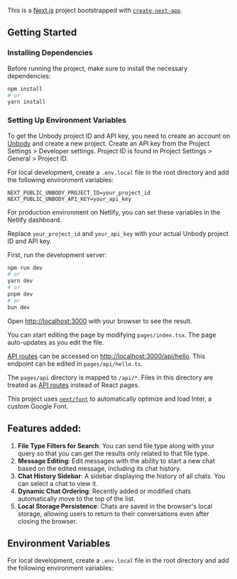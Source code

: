 This is a [Next.js](https://nextjs.org/) project bootstrapped with [`create-next-app`](https://github.com/vercel/next.js/tree/canary/packages/create-next-app).

## Getting Started

### Installing Dependencies

Before running the project, make sure to install the necessary dependencies:

```bash
npm install
# or
yarn install
```

### Setting Up Environment Variables

To get the Unbody project ID and API key, you need to create an account on [Unbody](https://unbody.ai) and create a new project. Create an API key from the Project Settings > Developer settings. Project ID is found in Project Settings > General > Project ID.

For local development, create a `.env.local` file in the root directory and add the following environment variables:

```
NEXT_PUBLIC_UNBODY_PROJECT_ID=your_project_id
NEXT_PUBLIC_UNBODY_API_KEY=your_api_key

```

For production environment on Netlify, you can set these variables in the Netlify dashboard.

Replace `your_project_id` and `your_api_key` with your actual Unbody project ID and API key.

First, run the development server:

```bash
npm run dev
# or
yarn dev
# or
pnpm dev
# or
bun dev
```

Open [http://localhost:3000](http://localhost:3000) with your browser to see the result.

You can start editing the page by modifying `pages/index.tsx`. The page auto-updates as you edit the file.

[API routes](https://nextjs.org/docs/api-routes/introduction) can be accessed on [http://localhost:3000/api/hello](http://localhost:3000/api/hello). This endpoint can be edited in `pages/api/hello.ts`.

The `pages/api` directory is mapped to `/api/*`. Files in this directory are treated as [API routes](https://nextjs.org/docs/api-routes/introduction) instead of React pages.

This project uses [`next/font`](https://nextjs.org/docs/basic-features/font-optimization) to automatically optimize and load Inter, a custom Google Font.

## Features added:

1. **File Type Filters for Search**: You can send file type along with your query so that you can get the results only related to that file type.
2. **Message Editing**: Edit messages with the ability to start a new chat based on the edited message, including its chat history.
3. **Chat History Sidebar**: A sidebar displaying the history of all chats. You can select a chat to view it.
4. **Dynamic Chat Ordering**: Recently added or modified chats automatically move to the top of the list.
5. **Local Storage Persistence**: Chats are saved in the browser's local storage, allowing users to return to their conversations even after closing the browser.

## Environment Variables

For local development, create a `.env.local` file in the root directory and add the following environment variables:
